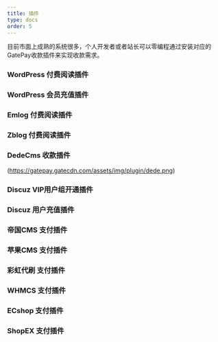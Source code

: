 ```yaml
---
title: 插件
type: docs
order: 5
---
```

目前市面上成熟的系统很多，个人开发者或者站长可以零编程通过安装对应的GatePay收款插件来实现收款需求。


### WordPress 付费阅读插件

### WordPress 会员充值插件

### Emlog 付费阅读插件

### Zblog 付费阅读插件

### DedeCms 收款插件
(https://gatepay.gatecdn.com/assets/img/plugin/dede.png)

### Discuz VIP用户组开通插件

### Discuz 用户充值插件

### 帝国CMS 支付插件

### 苹果CMS 支付插件

### 彩虹代刷 支付插件

### WHMCS 支付插件

### ECshop 支付插件

### ShopEX 支付插件


